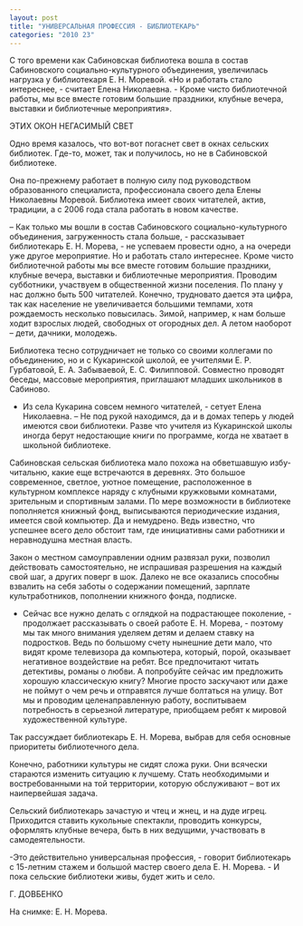 ```yaml
---
layout: post
title: "УНИВЕРСАЛЬНАЯ ПРОФЕССИЯ - БИБЛИОТЕКАРЬ"
categories: "2010 23"
---
```


С того времени как Сабиновская библиотека вошла в состав Сабиновского социально-культурного объединения, увеличилась нагрузка у библиотекаря Е. Н. Моревой. «Но и работать стало интереснее, - считает Елена Николаевна. - Кроме чисто библиотечной работы, мы все вместе готовим большие праздники, клубные вечера, выставки и библиотечные мероприятия».

ЭТИХ ОКОН НЕГАСИМЫЙ СВЕТ

Одно время казалось, что вот-вот погаснет свет в окнах сельских библиотек. Где-то, может, так и получилось, но не в Сабиновской библиотеке.

Она по-прежнему работает в полную силу под руководством образованного специалиста, профессионала своего дела Елены Николаевны Моревой. Библиотека имеет своих читателей, актив, традиции, а с 2006 года стала работать в новом качестве.

– Как только мы вошли в состав Сабиновского социально-культурного объединения, загруженность стала больше, - рассказывает библиотекарь Е. Н. Морева, - не успеваем провести одно, а на очереди уже другое мероприятие.  Но и работать стало интереснее. Кроме чисто библиотечной работы мы все вместе готовим большие праздники, клубные вечера, выставки и библиотечные мероприятия. Проводим субботники, участвуем в общественной жизни поселения. По плану у нас должно быть 500 читателей. Конечно, трудновато дается эта цифра, так как население не увеличивается большими темпами, хотя рождаемость несколько повысилась. Зимой, например, к нам больше ходит взрослых людей, свободных от огородных дел. А летом наоборот – дети, дачники, молодежь.

Библиотека тесно сотрудничает не только со своими коллегами по объединению, но и с Кукаринской школой, ее учителями Е. Р. Гурбатовой, Е. А. Забываевой, Е. С. Филипповой. Совместно проводят беседы, массовые мероприятия, приглашают младших школьников в Сабиново.

- Из села Кукарина совсем немного читателей, - сетует Елена Николаевна. – Не под рукой находимся, да и в домах теперь у людей имеются свои библиотеки. Разве что учителя из Кукаринской школы иногда берут недостающие книги по программе, когда не хватает в школьной библиотеке.

Сабиновская сельская библиотека мало похожа на обветшавшую избу-читальню, какие еще встречаются в деревнях. Это большое современное, светлое, уютное помещение, расположенное в культурном комплексе наряду с клубными кружковыми комнатами, зрительным и спортивным залами. По мере возможности в библиотеке пополняется книжный фонд, выписываются периодические издания, имеется свой компьютер. Да и немудрено. Ведь известно, что успешнее всего дело обстоит там, где инициативны сами работники и неравнодушна местная власть.

Закон о местном самоуправлении одним развязал руки, позволил действовать самостоятельно, не испрашивая разрешения на каждый свой шаг, а других поверг в шок. Далеко не все оказались способны взвалить на себя заботы о содержании помещений, зарплате культработников, пополнении книжного фонда, подписке.

- Сейчас все нужно делать с оглядкой на подрастающее поколение, - продолжает рассказывать о своей работе Е. Н. Морева, - поэтому мы так много внимания уделяем детям и делаем ставку на подростков. Ведь по большому счету нынешние дети мало, что видят кроме телевизора да компьютера, который, порой, оказывает негативное воздействие на ребят. Все предпочитают читать детективы, романы о любви. А попробуйте сейчас им предложить  хорошую классическую книгу? Многие просто заскучают или даже не поймут о чем речь и отправятся лучше болтаться на улицу. Вот мы и проводим целенаправленную работу, воспитываем потребность в серьезной литературе, приобщаем ребят к мировой художественной культуре.

Так рассуждает библиотекарь Е. Н. Морева, выбрав для себя основные приоритеты библиотечного дела.

Конечно, работники культуры не сидят сложа руки. Они всячески стараются изменить ситуацию к лучшему. Стать необходимыми и востребованными на той территории, которую обслуживают – вот их наипервейшая задача.

Сельский библиотекарь зачастую и чтец и жнец, и на дуде игрец. Приходится ставить кукольные спектакли, проводить конкурсы, оформлять клубные вечера, быть в них ведущими, участвовать в самодеятельности.

-Это действительно универсальная профессия, - говорит библиотекарь с 15-летним стажем и большой мастер своего дела Е. Н. Морева. - И пока сельские библиотеки живы, будет жить и село.

Г. ДОВБЕНКО

На снимке: Е. Н. Морева.


